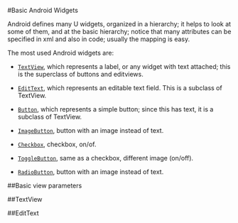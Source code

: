#Basic Android Widgets

Android defines many U widgets, organized in a hierarchy; it helps to look at some of them, and at the basic hierarchy; notice that many attributes can be specified in xml and also in code; usually the mapping is easy.

The most used Android widgets are:
* [`TextView`](http://developer.android.com/reference/android/widget/TextView.html), which represents a label, or any widget with text attached; this is the superclass of buttons and editviews.
* [`EditText`](http://developer.android.com/reference/android/widget/EditText.html), which represents an editable text field. This is a subclass of TextView.
* [`Button`](http://developer.android.com/reference/android/widget/Button.html), which represents a simple button; since this has text, it is a subclass of TextView.
* [`ImageButton`](http://developer.android.com/reference/android/widget/ImageButton.html), button with an image instead of text.

* [`Checkbox`](http://developer.android.com/reference/android/widget/CheckBox.html), checkbox, on/of.
* [`ToggleButton`](http://developer.android.com/reference/android/widget/ToggleButton.html), same as a checkbox, different image (on/off).
* [`RadioButton`](http://developer.android.com/reference/android/widget/RadioButton.html), button with an image instead of text.


##Basic view parameters

##TextView

##EditText

